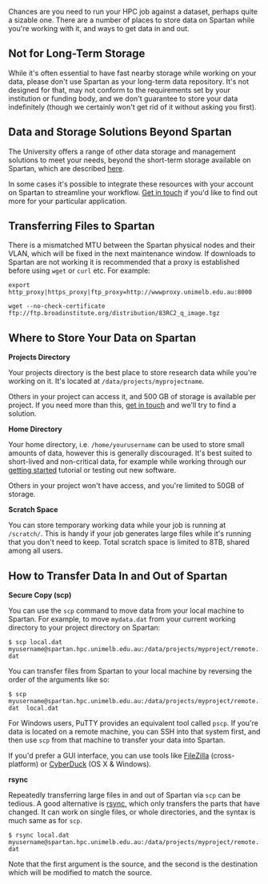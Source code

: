 Chances are you need to run your HPC job against a dataset, perhaps quite a sizable one. There are a number of places to store data on Spartan while you're working with it, and ways to get data in and out.

## Not for Long-Term Storage
While it's often essential to have fast nearby storage while working on your data, please don't use Spartan as your long-term data repository. It's not designed for that, may not conform to the requirements set by your institution or funding body, and we don't guarantee to store your data indefinitely (though we certainly won't get rid of it without asking you first). 

## Data and Storage Solutions Beyond Spartan

The University offers a range of other data storage and management solutions to meet your needs, beyond the short-term storage available on Spartan, which are described [here](http://research.unimelb.edu.au/infrastructure/research-platform-services/services/data-storage-management). 

In some cases it's possible to integrate these resources with your account on Spartan to streamline your workflow. [Get in touch](mailto:hpc-support@unimelb.edu.au) if you'd like to find out more for your particular application.

## Transferring Files to Spartan

There is a mismatched MTU between the Spartan physical nodes and their VLAN, which will be fixed in the next maintenance window. If downloads to Spartan are not working it is recommended that a proxy is established before using `wget` or `curl` etc. For example:

`export http_proxy|https_proxy|ftp_proxy=http://wwwproxy.unimelb.edu.au:8000`    

`wget --no-check-certificate ftp://ftp.broadinstitute.org/distribution/83RC2_q_image.tgz`

## Where to Store Your Data on Spartan

**Projects Directory**

Your projects directory is the best place to store research data while you're working on it. It's located at `/data/projects/myprojectname`.

Others in your project can access it, and 500 GB of storage is available per project. If you need more than this, [get in touch](mailto:hpc-support@unimelb.edu.au) and we'll try to find a solution.

**Home Directory**

Your home directory, i.e. `/home/yourusername` can be used to store small amounts of data, however this is generally discouraged. It's best suited to short-lived and non-critical data, for example while working through our [getting started](getting_started.md) tutorial or testing out new software.

Others in your project won't have access, and you're limited to 50GB of storage.


**Scratch Space**

You can store temporary working data while your job is running at `/scratch/`. This is handy if your job generates large files while it's running that you don't need to keep. Total scratch space is limited to 8TB, shared among all users.

## How to Transfer Data In and Out of Spartan

**Secure Copy (scp)**

You can use the `scp` command to move data from your local machine to Spartan. For example, to move `mydata.dat` from your current working directory to your project directory on Spartan:

```$ scp local.dat myusername@spartan.hpc.unimelb.edu.au:/data/projects/myproject/remote.dat```

You can transfer files from Spartan to your local machine by reversing the order of the arguments like so:

```$ scp myusername@spartan.hpc.unimelb.edu.au:/data/projects/myproject/remote.dat  local.dat```

For Windows users, PuTTY provides an equivalent tool called `pscp`. If you're data is located on a remote machine, you can SSH into that system first, and then use `scp` from that machine to transfer your data into Spartan.

If you'd prefer a GUI interface, you can use tools like [FileZilla](https://filezilla-project.org/) (cross-platform) or [CyberDuck](https://cyberduck.io/?l=en) (OS X & Windows).

**rsync**

Repeatedly transferring large files in and out of Spartan via `scp` can be tedious. A good alternative is [rsync](https://download.samba.org/pub/rsync/rsync.html), which only transfers the parts that have changed. It can work on single files, or whole directories, and the syntax is much same as for `scp`.

```$ rsync local.dat myusername@spartan.hpc.unimelb.edu.au:/data/projects/myproject/remote.dat  ```

Note that the first argument is the source, and the second is the destination which will be modified to match the source.

